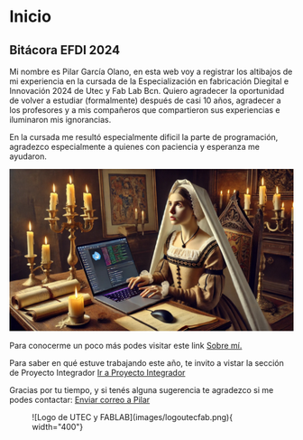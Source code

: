 # Inicio

[sobre-mi]: https://pilargo.github.io/efdi2024PilarGo/about/me/

## Bitácora EFDI 2024

Mi nombre es Pilar García Olano, en esta web voy a registrar los altibajos de mi experiencia en la cursada de la Especialización en fabricación Diegital e Innovación 2024 de Utec y Fab Lab Bcn.
Quiero agradecer la oportunidad de volver a estudiar (formalmente) después de casi 10 años, agradecer a los profesores y a mis compañeros que compartieron sus experiencias e iluminaron mis ignorancias.

En la cursada me resultó especialmente dificil la parte de programación, agradezco especialmente a quienes con paciencia y esperanza me ayudaron.

![](../images/imedioevo.jpg)

Para conocerme un poco más podes visitar este link [Sobre mí.][sobre-mi]

Para saber en qué estuve trabajando este año, te invito a vistar la sección de Proyecto Integrador [Ir a Proyecto Integrador](#proyecto-integrador)


Gracias por tu tiempo, y si tenés alguna sugerencia te agradezco si me podes contactar: [Enviar correo a Pilar](mailto:pilargarciaolano@gmail.com)


<figure markdown="span">
  ![Logo de UTEC y FABLAB](images/logoutecfab.png){ width="400"}
</figure>
